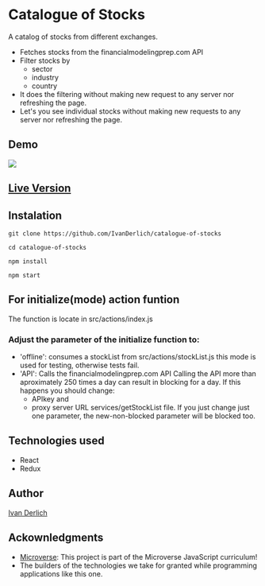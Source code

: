 # Catalogue of Stocks
  A catalog of stocks from different exchanges.  
  - Fetches stocks from the financialmodelingprep.com API
  - Filter stocks by
    - sector
    - industry
    - country
  - It does the filtering without making new request to any server nor refreshing the page.
  - Let's you see individual stocks without making new requests to any server nor refreshing the page.

## Demo

![](/README/1.png)

## [Live Version](https://api-react-ivanderlich.herokuapp.com/)

## Instalation

    git clone https://github.com/IvanDerlich/catalogue-of-stocks

    cd catalogue-of-stocks

    npm install

    npm start

## For initialize(mode) action funtion

  The function is locate in src/actions/index.js

### Adjust the parameter of the initialize function to:
  - 'offline': consumes a stockList from src/actions/stockList.js
    this mode is used for testing, otherwise tests fail.
  - 'API': Calls the financialmodelingprep.com API
    Calling the API more than aproximately 250 times a day can result in blocking for a day.
    If this happens you should change:
      - APIkey and
      - proxy server URL
    services/getStockList file.
    If you just change just one parameter, the new-non-blocked parameter
    will be blocked too.

## Technologies used

  - React
  - Redux

## Author

[Ivan Derlich](https://www.ivanderlich.com)

## Ackownledgments
  
- [Microverse](https://www.microverse.org/):   This project is part of the Microverse JavaScript curriculum!
- The builders of the technologies we take for granted while programming applications like this one.